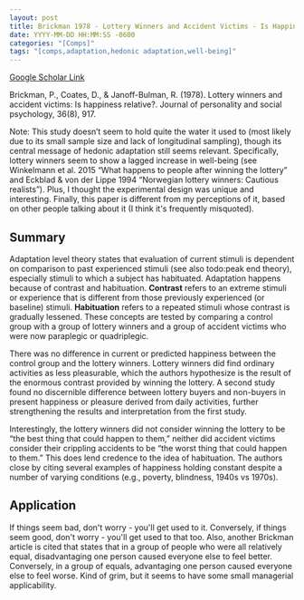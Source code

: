 ```yaml
---
layout: post
title: Brickman 1978 - Lottery Winners and Accident Victims - Is Happiness Relative?
date: YYYY-MM-DD HH:MM:SS -0600
categories: "[Comps]"
tags: "[comps,adaptation,hedonic adaptation,well-being]"
---
```


[Google Scholar Link](https://scholar.google.com/scholar?hl=en&as_sdt=0%2C45&q=Lottery+Winners+and+Accident+Victims%3A+Is+Happiness+Relative&btnG=)

Brickman, P., Coates, D., & Janoff-Bulman, R. (1978). Lottery winners and accident victims: Is happiness relative?. Journal of personality and social psychology, 36(8), 917.

Note:  This study doesn’t seem to hold quite the water it used to (most likely due to its small sample size and lack of longitudinal sampling), though its central message of hedonic adaptation still seems relevant.  Specifically, lottery winners seem to show a lagged increase in well-being (see Winkelmann et al. 2015 “What happens to people after winning the lottery” and Eckblad & von der Lippe 1994 “Norwegian lottery winners: Cautious realists”).  Plus, I thought the experimental design was unique and interesting.  Finally, this paper is different from my perceptions of it, based on other people talking about it (I think it's frequently misquoted).

## Summary
Adaptation level theory states that evaluation of current stimuli is dependent on comparison to past experienced stimuli (see also todo:peak end theory), especially stimuli to which a subject has habituated.  Adaptation happens because of contrast and habituation.  **Contrast**  refers to an extreme stimuli or experience that is different from those previously experienced (or baseline) stimuli.  **Habituation** refers to a repeated stimuli whose contrast is gradually lessened.  These concepts are tested by comparing a control group with a group of lottery winners and a group of accident victims who were now paraplegic or quadriplegic.

There was no difference in current or predicted happiness between the control group and the lottery winners.  Lottery winners did find ordinary activities as less pleasurable, which the authors hypothesize is the result of the enormous contrast provided by winning the lottery.  A second study found no discernible difference  between lottery buyers and non-buyers in present happiness or pleasure derived from daily activities, further strengthening the results and interpretation from the first study.  

Interestingly, the lottery winners did not consider winning the lottery to be “the best thing that could happen to them,” neither did accident victims consider their crippling accidents to be “the worst thing that could happen to them.”  This does lend credence to the idea of habituation.  The authors close by citing several examples of happiness holding constant despite a number of varying conditions (e.g., poverty, blindness, 1940s vs 1970s).

## Application
If things seem bad, don't worry - you'll get used to it.  Conversely, if things seem good, don't worry - you'll get used to that too.  Also, another Brickman article is cited that states that in a group of people who were all relatively equal, disadvantaging one person caused everyone else to feel better.  Conversely, in a group of equals, advantaging one person caused everyone else to feel worse.  Kind of grim, but it seems to have some small managerial applicability.